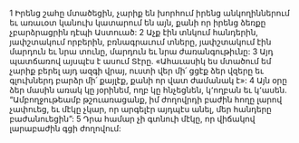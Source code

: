 1 Իրենց շահը մտածեցին,
չարիք են խորհում իրենց անկողիններում
եւ առաւօտ կանուխ կատարում են այն,
քանի որ իրենց ձեռքը չբարձրացրին դէպի Աստուած:
2 Աչք էին տնկում հանդերին,
յափշտակում որբերին,
բռնագրաւում տները,
յափշտակում էին մարդուն եւ նրա տունը,
մարդուն եւ նրա ժառանգութիւնը:
3 Այդ պատճառով այսպէս է ասում Տէրը.
«Ահաւասիկ ես մտածում եմ չարիք բերել այդ ազգի վրայ,
ուստի վեր մի՛ ցցէք ձեր վզերը
եւ գլուխներդ բարձր մի՛ քայլէք,
քանի որ վատ ժամանակ է»:
4 Այն օրը ձեր մասին առակ կը յօրինեմ,
ողբ կը հնչեցնեն, կ՚ողբան եւ կ՚ասեն.
“Ամբողջութեամբ թշուառացանք,
իմ ժողովրդի բաժին հողը լարով չափուեց,
եւ մէկը չկար, որ արգելէր այդպէս անել,
մեր հանդերը բաժանուեցին”:
5 Դրա համար չի գտնուի մէկը, որ վիճակով լարաբաժին գցի ժողովում:

